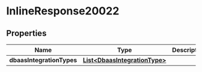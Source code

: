 # InlineResponse20022

## Properties
Name | Type | Description | Notes
------------ | ------------- | ------------- | -------------
**dbaasIntegrationTypes** | [**List&lt;DbaasIntegrationType&gt;**](DbaasIntegrationType.md) |  |  [optional]

